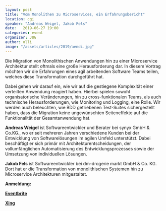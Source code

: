 ```yaml
---
layout: post
title: "Vom Monolithen zu Microservices, ein Erfahrungsbericht"
location: cgi
speaker: "Andreas Weigel, Jakob Fels"
date:   2019-06-27 19:00
categories: event
organizer: JUG
author: olli
image: "/assets/articles/2019/aendi.jpg"
---
```

Die Migration von Monolithischen Anwendungen hin zu einer Microservice Architektur stellt oftmals eine große Herausforderung dar. In diesem Vortrag möchten wir die Erfahrungen eines agil arbeitenden Software Teams teilen, welches diese Transformation durchgeführt hat.

Dabei gehen wir darauf ein, wie wir auf die gestiegene Komplexität einer verteilten Anwendung reagiert haben. Hierbei spielen sowohl organisatorische Veränderungen, hin zu cross-funktionalen Teams, als auch technische Herausforderungen, wie Monitoring und Logging, eine Rolle. Wir werden auch beleuchten, wie BDD getriebenen Test-Suites sichergestellt haben, dass die Migration keine ungewünschten Seiteneffekte auf die Funktionalität der Gesamtanwendung hat.

**Andreas Weigel** ist Softwareentwickler und Berater bei synyx GmbH & Co.KG., wo er seit mehreren Jahren verschiedene Kunden bei der Entwicklung von Softwarelösungen im agilen Umfeld unterstützt. Dabei beschäftigt er sich primär mit Architekturentscheidungen, der vollumfänglichen Automatisierung des Entwicklungsprozesses sowie der Umsetzung von individuellen Lösungen.

**Jakob Fels** ist Softwareentwickler bei dm-drogerie markt GmbH & Co. KG. Dort hat er die Transformation von monolithischen Systemen hin zu Microservice Architekturen mitgestaltet.

**Anmeldung:**

[**Eventbrite**](folgt)

[**Xing**](https://www.xing.com/events/monolithen-microservices-erfahrungsbericht-2106980)

